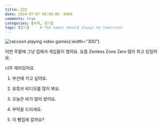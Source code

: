 ```yaml
---
title: ZZZ
date: 2024-07-07 00:00:00 -0400
comments: true
categories: [숙제, 일기]
tags: [일기]     # TAG names should always be lowercase
---
```


![raccoon playing video games](https://pbs.twimg.com/profile_images/1412053215751856133/wxccocMQ_400x400.jpg){:width="300"}

이번 주말에 그냥 집에서 게임들이 했어요. 요즘 Zenless Zone Zero 많이 하고 있었어요.

너무 재미있어요.

1. 부산에 가고 싶어요.

2. 유튜브 비디오를 많이 봐요.

3. 오늘은 비가 많이 왔어요.

4. 부탁을 드리세요.

5. 이 빵집에 갈까요?